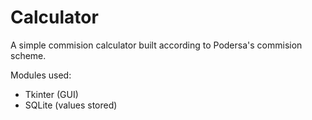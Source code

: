 # Calculator
A simple commision calculator built according to Podersa's commision scheme.

Modules used:
- Tkinter (GUI)
- SQLite (values stored)
